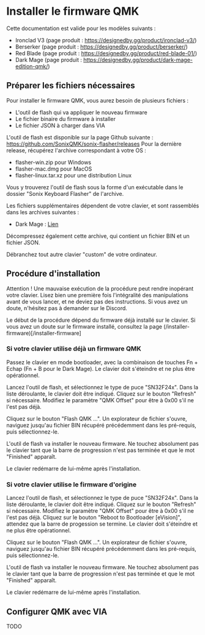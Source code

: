 # Installer le firmware QMK

Cette documentation est valide pour les modèles suivants :

- Ironclad V3 (page produit : https://designedby.gg/product/ironclad-v3/)
- Berserker (page produit : https://designedby.gg/product/berserker/)
- Red Blade (page produit : https://designedby.gg/product/red-blade-01/)
- Dark Mage (page produit : https://designedby.gg/product/dark-mage-edition-qmk/)

## Préparer les fichiers nécessaires

Pour installer le firmware QMK, vous aurez besoin de plusieurs fichiers :
- L'outil de flash qui va appliquer le nouveau firmware
- Le fichier binaire du firmware à installer
- Le fichier JSON à charger dans VIA

L'outil de flash est disponible sur la page Github suivante : https://github.com/SonixQMK/sonix-flasher/releases
Pour la dernière release, récupérez l'archive correspondant à votre OS :
- flasher-win.zip pour Windows
- flasher-mac.dmg pour MacOS
- flasher-linux.tar.xz pour une distribution Linux

Vous y trouverez l'outil de flash sous la forme d'un exécutable dans le dossier "Sonix Keyboard Flasher" de l'archive.

Les fichiers supplémentaires dépendent de votre clavier, et sont rassemblés dans les archives suivantes :
- Dark Mage : [Lien](downloads/darkmage-qmk-20250729-caps-lock.zip)

Décompressez également cette archive, qui contient un fichier BIN et un fichier JSON.

Débranchez tout autre clavier "custom" de votre ordinateur.

## Procédure d'installation

Attention !
Une mauvaise exécution de la procédure peut rendre inopérant votre clavier. Lisez bien une première fois l'intégralité des manipulations avant de vous lancer, et ne deviez pas des instructions. Si vous avez un doute, n'hésitez pas à demander sur le Discord.

Le début de la procédure dépend du firmware déjà installé sur le clavier. Si vous avez un doute sur le firmware installé, consultez la page (/installer-firmware)[/installer-firmware]

### Si votre clavier utilise déjà un firmware QMK

Passez le clavier en mode bootloader, avec la combinaison de touches Fn + Echap (Fn + B pour le Dark Mage). Le clavier doit s'éteindre et ne plus être opérationnel.

Lancez l'outil de flash, et sélectionnez le type de puce "SN32F24x".
Dans la liste déroulante, le clavier doit être indiqué. Cliquez sur le bouton "Refresh" si nécessaire.
Modifiez le paramètre "QMK Offset" pour être à 0x00 s'il ne l'est pas déjà.

Cliquez sur le bouton "Flash QMK ...". Un explorateur de fichier s'ouvre, naviguez jusqu'au fichier BIN récupéré précédemment dans les pré-requis, puis sélectionnez-le.

L'outil de flash va installer le nouveau firmware. Ne touchez absolument pas le clavier tant que la barre de progression n'est pas terminée et que le mot "Finished" apparaît.

Le clavier redémarre de lui-même après l'installation.

### Si votre clavier utilise le firmware d'origine

Lancez l'outil de flash, et sélectionnez le type de puce "SN32F24x".
Dans la liste déroulante, le clavier doit être indiqué. Cliquez sur le bouton "Refresh" si nécessaire.
Modifiez le paramètre "QMK Offset" pour être à 0x00 s'il ne l'est pas déjà.
Cliquez sur le bouton "Reboot to Bootloader [eVision]", attendez que la barre de progession se termine. Le clavier doit s'éteindre et ne plus être opérationnel.

Cliquez sur le bouton "Flash QMK ...". Un explorateur de fichier s'ouvre, naviguez jusqu'au fichier BIN récupéré précédemment dans les pré-requis, puis sélectionnez-le.

L'outil de flash va installer le nouveau firmware. Ne touchez absolument pas le clavier tant que la barre de progression n'est pas terminée et que le mot "Finished" apparaît.

Le clavier redémarre de lui-même après l'installation.

## Configurer QMK avec VIA

TODO